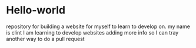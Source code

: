 # Hello-world
repository for building a website for myself to learn to develop on.
my name is clint I am learning to develop websites
adding more info so I can tray another way to do a pull request
